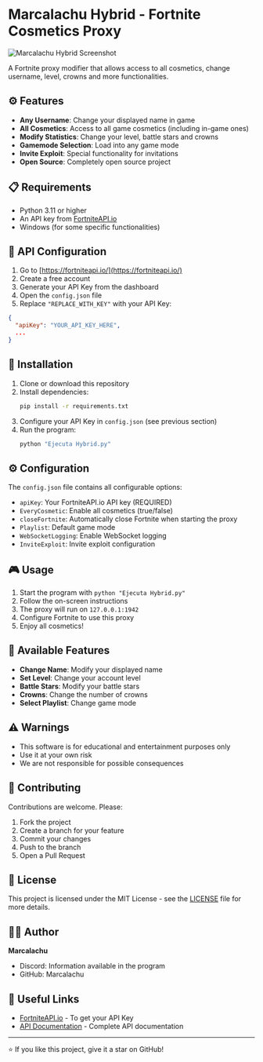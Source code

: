 

# Marcalachu Hybrid - Fortnite Cosmetics Proxy

![Marcalachu Hybrid Screenshot](marcalachu_hybrid_screenshot.png)

A Fortnite proxy modifier that allows access to all cosmetics, change username, level, crowns and more functionalities.

## ⚙️ Features

- **Any Username**: Change your displayed name in game
- **All Cosmetics**: Access to all game cosmetics (including in-game ones)
- **Modify Statistics**: Change your level, battle stars and crowns
- **Gamemode Selection**: Load into any game mode
- **Invite Exploit**: Special functionality for invitations
- **Open Source**: Completely open source project

## 📋 Requirements

- Python 3.11 or higher
- An API key from [FortniteAPI.io](https://fortniteapi.io/)
- Windows (for some specific functionalities)

## 🔑 API Configuration

1. Go to [https://fortniteapi.io/](https://fortniteapi.io/)
2. Create a free account
3. Generate your API Key from the dashboard
4. Open the `config.json` file
5. Replace `"REPLACE_WITH_KEY"` with your API Key:

```json
{
  "apiKey": "YOUR_API_KEY_HERE",
  ...
}
```

## 🚀 Installation

1. Clone or download this repository
2. Install dependencies:
   ```bash
   pip install -r requirements.txt
   ```
3. Configure your API Key in `config.json` (see previous section)
4. Run the program:
   ```bash
   python "Ejecuta Hybrid.py"
   ```

## ⚙️ Configuration

The `config.json` file contains all configurable options:

- `apiKey`: Your FortniteAPI.io API key (REQUIRED)
- `EveryCosmetic`: Enable all cosmetics (true/false)
- `closeFortnite`: Automatically close Fortnite when starting the proxy
- `Playlist`: Default game mode
- `WebSocketLogging`: Enable WebSocket logging
- `InviteExploit`: Invite exploit configuration

## 🎮 Usage

1. Start the program with `python "Ejecuta Hybrid.py"`
2. Follow the on-screen instructions
3. The proxy will run on `127.0.0.1:1942`
4. Configure Fortnite to use this proxy
5. Enjoy all cosmetics!

## 📝 Available Features

- **Change Name**: Modify your displayed name
- **Set Level**: Change your account level
- **Battle Stars**: Modify your battle stars
- **Crowns**: Change the number of crowns
- **Select Playlist**: Change game mode

## ⚠️ Warnings

- This software is for educational and entertainment purposes only
- Use it at your own risk
- We are not responsible for possible consequences

## 🤝 Contributing

Contributions are welcome. Please:

1. Fork the project
2. Create a branch for your feature
3. Commit your changes
4. Push to the branch
5. Open a Pull Request

## 📄 License

This project is licensed under the MIT License - see the [LICENSE](LICENSE) file for more details.

## 👨‍💻 Author

**Marcalachu**
- Discord: Information available in the program
- GitHub: Marcalachu

## 🔗 Useful Links

- [FortniteAPI.io](https://fortniteapi.io/) - To get your API Key
- [API Documentation](https://fortniteapi.io/documentation) - Complete API documentation

---

⭐ If you like this project, give it a star on GitHub!

